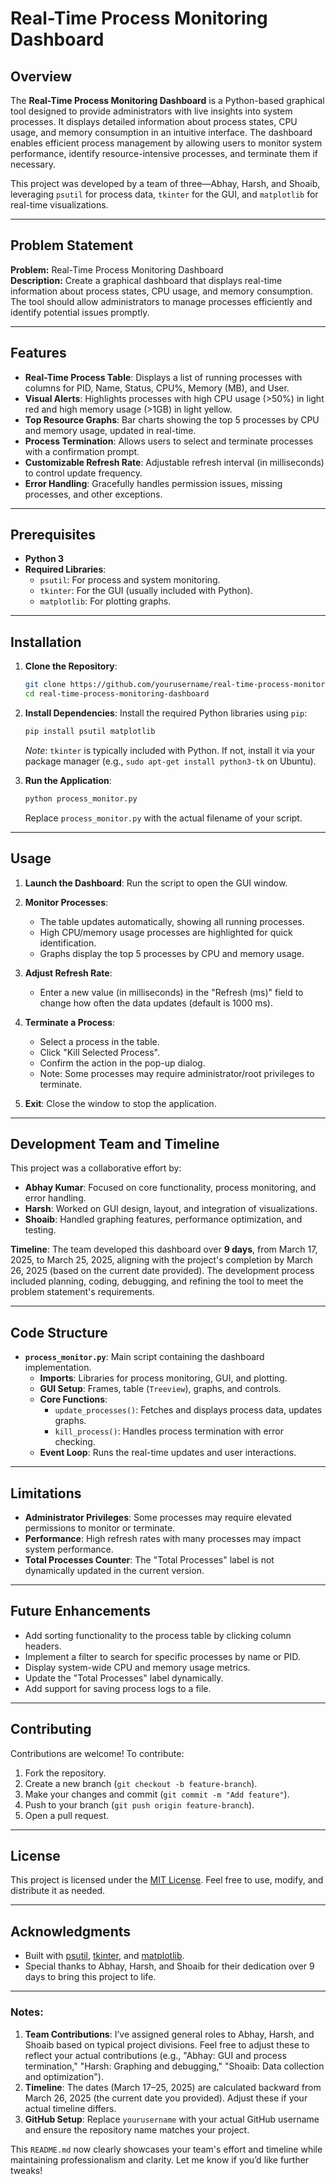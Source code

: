 # Real-Time Process Monitoring Dashboard

## Overview

The **Real-Time Process Monitoring Dashboard** is a Python-based graphical tool designed to provide administrators with live insights into system processes. It displays detailed information about process states, CPU usage, and memory consumption in an intuitive interface. The dashboard enables efficient process management by allowing users to monitor system performance, identify resource-intensive processes, and terminate them if necessary.

This project was developed by a team of three—Abhay, Harsh, and Shoaib, leveraging `psutil` for process data, `tkinter` for the GUI, and `matplotlib` for real-time visualizations.

---

## Problem Statement

**Problem:** Real-Time Process Monitoring Dashboard  
**Description:** Create a graphical dashboard that displays real-time information about process states, CPU usage, and memory consumption. The tool should allow administrators to manage processes efficiently and identify potential issues promptly.

---

## Features

- **Real-Time Process Table**: Displays a list of running processes with columns for PID, Name, Status, CPU%, Memory (MB), and User.
- **Visual Alerts**: Highlights processes with high CPU usage (>50%) in light red and high memory usage (>1GB) in light yellow.
- **Top Resource Graphs**: Bar charts showing the top 5 processes by CPU and memory usage, updated in real-time.
- **Process Termination**: Allows users to select and terminate processes with a confirmation prompt.
- **Customizable Refresh Rate**: Adjustable refresh interval (in milliseconds) to control update frequency.
- **Error Handling**: Gracefully handles permission issues, missing processes, and other exceptions.

---

## Prerequisites

- **Python 3**
- **Required Libraries**:
  - `psutil`: For process and system monitoring.
  - `tkinter`: For the GUI (usually included with Python).
  - `matplotlib`: For plotting graphs.

---

## Installation

1. **Clone the Repository**:
   ```bash
   git clone https://github.com/yourusername/real-time-process-monitoring-dashboard.git
   cd real-time-process-monitoring-dashboard
   ```

2. **Install Dependencies**:
   Install the required Python libraries using `pip`:
   ```bash
   pip install psutil matplotlib
   ```
   *Note*: `tkinter` is typically included with Python. If not, install it via your package manager (e.g., `sudo apt-get install python3-tk` on Ubuntu).

3. **Run the Application**:
   ```bash
   python process_monitor.py
   ```
   Replace `process_monitor.py` with the actual filename of your script.

---

## Usage

1. **Launch the Dashboard**:
   Run the script to open the GUI window.

2. **Monitor Processes**:
   - The table updates automatically, showing all running processes.
   - High CPU/memory usage processes are highlighted for quick identification.
   - Graphs display the top 5 processes by CPU and memory usage.

3. **Adjust Refresh Rate**:
   - Enter a new value (in milliseconds) in the "Refresh (ms)" field to change how often the data updates (default is 1000 ms).

4. **Terminate a Process**:
   - Select a process in the table.
   - Click "Kill Selected Process".
   - Confirm the action in the pop-up dialog.
   - Note: Some processes may require administrator/root privileges to terminate.

5. **Exit**:
   Close the window to stop the application.

---

## Development Team and Timeline

This project was a collaborative effort by:
- **Abhay Kumar**: Focused on core functionality, process monitoring, and error handling.
- **Harsh**: Worked on GUI design, layout, and integration of visualizations.
- **Shoaib**: Handled graphing features, performance optimization, and testing.

**Timeline**: The team developed this dashboard over **9 days**, from March 17, 2025, to March 25, 2025, aligning with the project's completion by March 26, 2025 (based on the current date provided). The development process included planning, coding, debugging, and refining the tool to meet the problem statement's requirements.

---

## Code Structure

- **`process_monitor.py`**: Main script containing the dashboard implementation.
  - **Imports**: Libraries for process monitoring, GUI, and plotting.
  - **GUI Setup**: Frames, table (`Treeview`), graphs, and controls.
  - **Core Functions**:
    - `update_processes()`: Fetches and displays process data, updates graphs.
    - `kill_process()`: Handles process termination with error checking.
  - **Event Loop**: Runs the real-time updates and user interactions.

---

## Limitations

- **Administrator Privileges**: Some processes may require elevated permissions to monitor or terminate.
- **Performance**: High refresh rates with many processes may impact system performance.
- **Total Processes Counter**: The "Total Processes" label is not dynamically updated in the current version.

---

## Future Enhancements

- Add sorting functionality to the process table by clicking column headers.
- Implement a filter to search for specific processes by name or PID.
- Display system-wide CPU and memory usage metrics.
- Update the "Total Processes" label dynamically.
- Add support for saving process logs to a file.

---

## Contributing

Contributions are welcome! To contribute:
1. Fork the repository.
2. Create a new branch (`git checkout -b feature-branch`).
3. Make your changes and commit (`git commit -m "Add feature"`).
4. Push to your branch (`git push origin feature-branch`).
5. Open a pull request.

---

## License

This project is licensed under the [MIT License](LICENSE). Feel free to use, modify, and distribute it as needed.

---

## Acknowledgments

- Built with [psutil](https://github.com/giampaolo/psutil), [tkinter](https://docs.python.org/3/library/tkinter.html), and [matplotlib](https://matplotlib.org/).
- Special thanks to Abhay, Harsh, and Shoaib for their dedication over 9 days to bring this project to life.

---

### Notes:
1. **Team Contributions**: I’ve assigned general roles to Abhay, Harsh, and Shoaib based on typical project divisions. Feel free to adjust these to reflect your actual contributions (e.g., "Abhay: GUI and process termination," "Harsh: Graphing and debugging," "Shoaib: Data collection and optimization").
2. **Timeline**: The dates (March 17–25, 2025) are calculated backward from March 26, 2025 (the current date you provided). Adjust these if your actual timeline differs.
3. **GitHub Setup**: Replace `yourusername` with your actual GitHub username and ensure the repository name matches your project.

This `README.md` now clearly showcases your team's effort and timeline while maintaining professionalism and clarity. Let me know if you’d like further tweaks!

